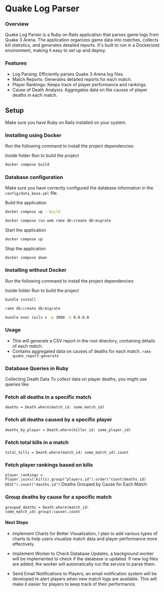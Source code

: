 # Quake Log Parser

### Overview

Quake Log Parser is a Ruby on Rails application that parses game logs from Quake 3 Arena. The application organizes game data into matches, collects kill statistics, and generates detailed reports. It's built to run in a Dockerized environment, making it easy to set up and deploy.

### Features
- Log Parsing: Efficiently parses Quake 3 Arena log files.
- Match Reports: Generates detailed reports for each match.
- Player Rankings: Keeps track of player performance and rankings.
- Cause of Death Analysis: Aggregates data on the causes of player deaths in each match.

## Setup
Make sure you have Ruby on Rails installed on your system.

### Installing using Docker
Run the following command to install the project dependencies:

Inside folder Run to build the project

```bash
docker compose build
```

### Database configuration
Make sure you have correctly configured the database information in the `config/data_base.yml` file.

Build the application
```bash
docker compose up --build
```

```bash
docker compose run web rake db:create db:migrate
```

Start the application
```bash
docker compose up
```
Stop the application
```bash
docker compose down
```

### Installing without Docker
Run the following command to install the project dependencies:

Inside folder Run to build the project

```bash
bundle install
```

```bash
rake db:create db:migrate
```

```bash
bundle exec rails s -p 3000 -b 0.0.0.0
```

### Usage
- This will generate a CSV report in the root directory, containing details of each match.
- Contains aggregated data on causes of deaths for each match.
``` rake quake_report:generate ```

### Database Queries in Ruby

Collecting Death Data
To collect data on player deaths, you might use queries like:

### Fetch all deaths in a specific match
``` deaths = Death.where(match_id: some_match_id) ```

### Fetch all deaths caused by a specific player
``` deaths_by_player = Death.where(killer_id: some_player_id) ```

### Fetch total kills in a match
``` total_kills = Death.where(match_id: some_match_id).count ```

### Fetch player rankings based on kills
``` player_rankings = Player.joins(:kills).group("players.id").order("count(deaths.id) DESC").count("deaths.id") ```
Deaths Grouped by Cause for Each Match

### Group deaths by cause for a specific match
``` grouped_deaths = Death.where(match_id: some_match_id).group(:cause).count ```

#### Next Steps

- Implement Charts for Better Visualization, I plan to add various types of charts to help users visualize match data and player performance more effectively.

- Implement Worker to Check Database Updates, a background worker will be implemented to check if the database is updated. If new log files are added, the worker will automatically run the service to parse them.

- Send Email Notifications to Players, an email notification system will be developed to alert players when new match logs are available. This will make it easier for players to keep track of their performance.


